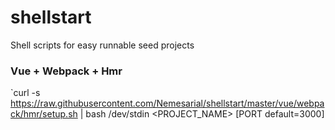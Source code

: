 # shellstart
Shell scripts for easy runnable seed projects

### Vue + Webpack + Hmr
`curl -s https://raw.githubusercontent.com/Nemesarial/shellstart/master/vue/webpack/hmr/setup.sh | bash /dev/stdin <PROJECT_NAME> [PORT default=3000]
